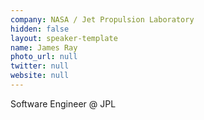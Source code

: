 ```yaml
---
company: NASA / Jet Propulsion Laboratory
hidden: false
layout: speaker-template
name: James Ray
photo_url: null
twitter: null
website: null
---
```


Software Engineer @ JPL
